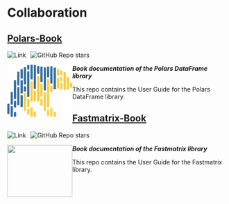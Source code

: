 # Collaboration 

## [Polars-Book](https://github.com/pola-rs/polars-book)
<a href="https://github.com/pola-rs/polars"><img alt="Link" src="https://img.shields.io/badge/Polars-package-blue" style="float:left; padding-right:10px" ></a>
![GitHub Repo stars](https://img.shields.io/github/stars/pola-rs/polars?style=social)



[<img src="https://raw.githubusercontent.com/pola-rs/polars-static/master/web/polars-logo-python.svg"  width="150" height="120" align="left">](https://github.com/pola-rs/polars-book)
_**Book documentation of the Polars DataFrame library**_

This repo contains the User Guide for the Polars DataFrame library.



## [Fastmatrix-Book](https://github.com/fralfaro/fastmatrix-book)
<a href="https://github.com/faosorios/fastmatrix"><img alt="Link" src="https://img.shields.io/badge/Fastmatrix-package-blue" style="float:left; padding-right:10px" ></a>
![GitHub Repo stars](https://img.shields.io/github/stars/faosorios/fastmatrix?style=social)


[<img src="https://www.r-project.org/logo/Rlogo.png"  width="150" height="120" align="left">](https://github.com/faosorios/fastmatrix)
_**Book documentation of the Fastmatrix library**_

This repo contains the User Guide for the Fastmatrix library.